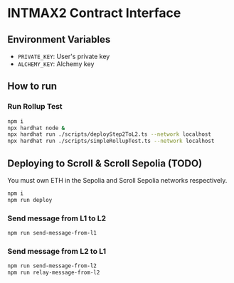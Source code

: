 # INTMAX2 Contract Interface

## Environment Variables

- `PRIVATE_KEY`: User's private key
- `ALCHEMY_KEY`: Alchemy key

## How to run


### Run Rollup Test

```sh
npm i
npx hardhat node &
npx hardhat run ./scripts/deployStep2ToL2.ts --network localhost
npx hardhat run ./scripts/simpleRollupTest.ts --network localhost
```

## Deploying to Scroll & Scroll Sepolia (TODO)

You must own ETH in the Sepolia and Scroll Sepolia networks respectively.

```sh
npm i
npm run deploy
```

### Send message from L1 to L2

```sh
npm run send-message-from-l1
```

### Send message from L2 to L1

```sh
npm run send-message-from-l2
npm run relay-message-from-l2
```

